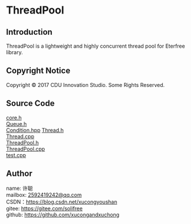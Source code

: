 # ThreadPool
## Introduction
ThreadPool is a lightweight and highly concurrent thread pool for Eterfree library.

## Copyright Notice
Copyright © 2017 CDU Innovation Studio. Some Rights Reserved.

## Source Code
[core.h](./src/core.h)  
[Queue.h](./src/Queue.h)  
[Condition.hpp](./src/Condition.hpp)
[Thread.h](./src/Thread.h)  
[Thread.cpp](./src/Thread.cpp)  
[ThreadPool.h](./src/ThreadPool.h)  
[ThreadPool.cpp](./src/ThreadPool.cpp)  
[test.cpp](./src/test.cpp)

## Author
name: 许聪  
mailbox: 2592419242@qq.com  
CSDN：https://blog.csdn.net/xucongyoushan  
gitee: https://gitee.com/solifree  
github: https://github.com/xucongandxuchong
